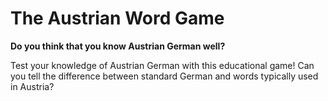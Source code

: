 # The Austrian Word Game

**Do you think that you know Austrian German well?**

Test your knowledge of Austrian German with this educational game!  Can you tell the difference between standard German and words typically used in Austria?





